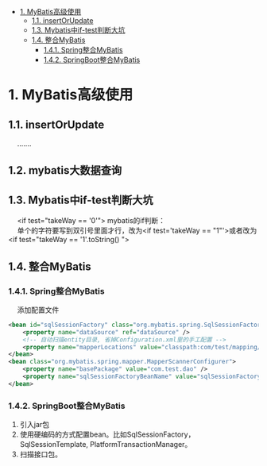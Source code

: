 

<!-- TOC -->

- [1. MyBatis高级使用](#1-mybatis高级使用)
    - [1.1. insertOrUpdate](#11-insertorupdate)
    - [1.3. Mybatis中if-test判断大坑](#13-mybatis中if-test判断大坑)
    - [1.4. 整合MyBatis](#14-整合mybatis)
        - [1.4.1. Spring整合MyBatis](#141-spring整合mybatis)
        - [1.4.2. SpringBoot整合MyBatis](#142-springboot整合mybatis)

<!-- /TOC -->

# 1. MyBatis高级使用
<!-- 
MySQL 千万数据量深分页优化, 拒绝线上故障！ 
https://mp.weixin.qq.com/s/i3wLeCSxqWKrTwgtfelumQ
-->

## 1.1. insertOrUpdate
&emsp; .......

## 1.2. mybatis大数据查询 

## 1.3. Mybatis中if-test判断大坑  
<!-- 
mybatis 中 if-test 判断大坑
https://www.cnblogs.com/grasp/p/11268049.html
-->
&emsp; \<if test="takeWay == '0'"> mybatis的if判断：  
&emsp; 单个的字符要写到双引号里面才行，改为\<if test='takeWay == "1"'>或者改为\<if test="takeWay == '1'.toString() ">  


## 1.4. 整合MyBatis  
### 1.4.1. Spring整合MyBatis  

&emsp; 添加配置文件  

```xml
<bean id="sqlSessionFactory" class="org.mybatis.spring.SqlSessionFactoryBean">
    <property name="dataSource" ref="dataSource" />
    <!-- 自动扫描entity目录, 省掉Configuration.xml里的手工配置 -->
    <property name="mapperLocations" value="classpath:com/test/mapping/*.xml" />
</bean>
<bean class="org.mybatis.spring.mapper.MapperScannerConfigurer">
    <property name="basePackage" value="com.test.dao" />
    <property name="sqlSessionFactoryBeanName" value="sqlSessionFactory" />
</bean>
```

### 1.4.2. SpringBoot整合MyBatis  
1. 引入jar包
2. 使用硬编码的方式配置bean。比如SqlSessionFactory，SqlSessionTemplate, PlatformTransactionManager。
3. 扫描接口包。
